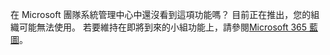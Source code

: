 在 Microsoft 團隊系統管理中心中還沒看到這項功能嗎？ 目前正在推出，您的組織可能無法使用。 若要維持在即將到來的小組功能上，請參閱[Microsoft 365 藍圖](https://www.microsoft.com/microsoft-365/roadmap?filters=&searchterms=microsoft%2Cteams)。